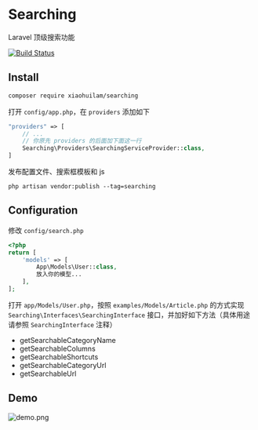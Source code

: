 # Searching

Laravel 顶级搜索功能

[![Build Status](https://travis-ci.com/xiaohuilam/searching.svg?branch=master)](https://travis-ci.com/xiaohuilam/searching)

## Install

```bash
composer require xiaohuilam/searching
```

打开 `config/app.php`，在 `providers` 添加如下
```php
"providers" => [
    // ...
    // 你原先 providers 的后面加下面这一行
    Searching\Providers\SearchingServiceProvider::class,
]
```

发布配置文件、搜索框模板和 js
```
php artisan vendor:publish --tag=searching
```

## Configuration

修改 `config/search.php`

```php
<?php
return [
    'models' => [
        App\Models\User::class,
        放入你的模型...
    ],
];
```

打开 `app/Models/User.php`，按照 `examples/Models/Article.php` 的方式实现 `Searching\Interfaces\SearchingInterface` 接口，并加好如下方法（具体用途请参照 `SearchingInterface` 注释）

 * getSearchableCategoryName
 * getSearchableColumns
 * getSearchableShortcuts
 * getSearchableCategoryUrl
 * getSearchableUrl

## Demo

![demo.png](https://i.loli.net/2018/12/15/5c14e92b743c4.png)
